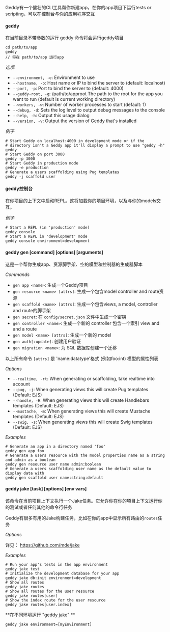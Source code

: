Geddy有一个健壮的CLI工具帮你新建app，在你的app项目下运行tests or scripting，可以在控制台与你的应用程序交互
#### geddy

在当前目录不带参数的运行 geddy 命令将会运行geddy项目

```
cd path/to/app
geddy
// 将在 path/to/app 运行app
```

*选项*:

- `--environment, -e`: Environment to use
- `--hostname, -b`: Host name or IP to bind the server to (default: localhost)
- `--port, -p`: Port to bind the server to (default: 4000)
- `--geddy-root, -g`: /path/to/approot The path to the root for the app you want to run (default is current working directory)
- `--workers, -w`: Number of worker processes to start (default: 1)
- `--debug, -d`: Sets the log level to output debug messages to the console
- `--help, -h`: Output this usage dialog
- `--version, -v`: Output the version of Geddy that's installed

*例子*

```
# Start Geddy on localhost:4000 in development mode or if the
# directory isn't a Geddy app it'll display a prompt to use "geddy -h"
geddy
# Start Geddy on port 3000
geddy -p 3000
# Start Geddy in production mode
geddy -e production
# Generate a users scaffolding using Pug templates
geddy -j scaffold user

```

#### geddy控制台

在你项目的上下文中启动REPL。这将加载你的项目环境，以及与你的models交互。

*例子*

```
# Start a REPL (in 'production' mode)
geddy console
# Start a REPL in 'development' mode
geddy console environment=development
```

#### geddy gen [command] [options] [arguments]

这是一个帮你生成app、资源脚手架、空的模型和控制器的生成器脚本

*Commands*

- `gen app <name>`: 生成一个Geddy项目
- `gen resource <name> [attrs]`: 生成一个包含model controller and route资源
- `gen scaffold <name> [attrs]`: 生成一个包含views, a model, controller and route的脚手架
- `gen secret`: 在 `config/secret.json` 文件中生成一个密钥
- `gen controller <name>`: 生成一个新的 controller 包含一个索引 view and and a route
- `gen model <name> [attrs]`: 生成一个新的 model
- `gen auth[:update]`: 创建用户验证
- `gen migration <name>`: 为 SQL 数据库创建一个迁移

以上所有命令 `[attrs]` 是 'name:datatype'格式 (例如foo:int) 模型的属性列表

*Options*

- `--realtime, -rt`: When generating or scaffolding, take realtime into account
- `--pug, -j`: When generating views this will create Pug templates (Default: EJS)
- `--handle, -H`: When generating views this will create Handlebars templates (Default: EJS)
- `--mustache, -m`: When generating views this will create Mustache templates (Default: EJS)
- `--swig, -s`: When generating views this will create Swig templates (Default: EJS)

*Examples*

```
# Generate an app in a directory named 'foo'
geddy gen app foo
# Generate a users resource with the model properties name as a string and admin as a boolean
geddy gen resource user name admin:boolean
# Generate a users scaffolding user name as the default value to display data with
geddy gen scaffold user name:string:default

```

#### geddy jake [task] [options] [env vars]

该命令在当前项目上下文执行一个Jake任务。它允许你在你的项目上下文运行你的测试或者任何其他的命令行任务

Geddy有很多有用的Jake构建任务，比如在你的app中显示所有路由的`routes`任务

*Options*

详见： https://github.com/mde/jake

*Examples*

```
# Run your app's tests in the app environment
geddy jake test
# Initialize the development database for your app
geddy jake db:init environment=development
# Show all routes
geddy jake routes
# Show all routes for the user resource
geddy jake routes[user]
# Show the index route for the user resource
geddy jake routes[user.index]
```

**在不同环境运行 "geddy jake" ** 

```
geddy jake environment=[myEnvironment]
```

